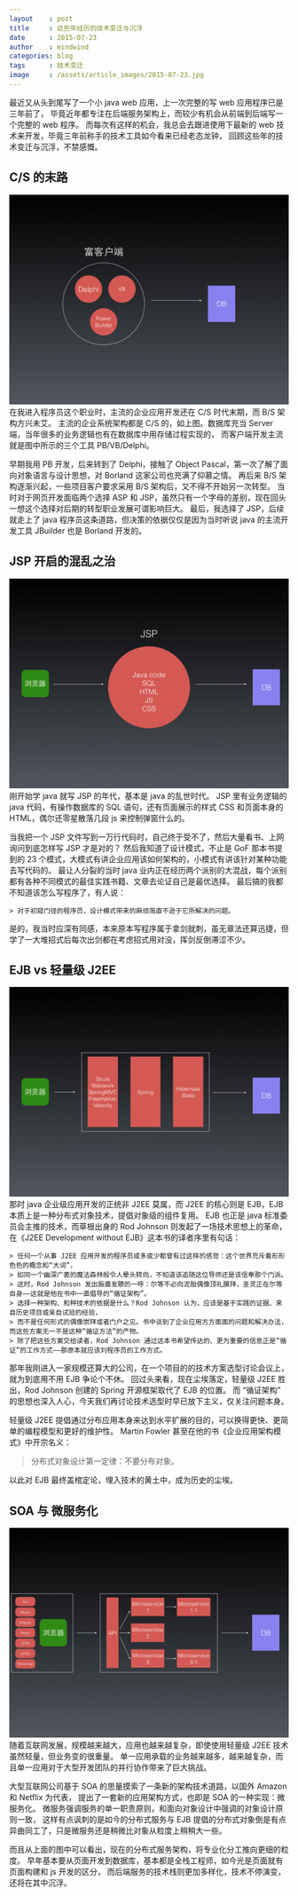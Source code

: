 ```yaml
---
layout    : post
title     : 这些年经历的技术变迁与沉浮
date      : 2015-07-23
author    : mindwind
categories: blog
tags      : 技术变迁
image     : /assets/article_images/2015-07-23.jpg
---
```



最近又从头到尾写了一个小 java web 应用，上一次完整的写 web 应用程序已是三年前了，
毕竟近年都专注在后端服务架构上，而较少有机会从前端到后端写一个完整的 web 程序。
而每次有这样的机会，我总会去跟进使用下最新的 web 技术来开发，毕竟三年前称手的技术工具如今看来已经老态龙钟，
回顾这些年的技术变迁与沉浮，不禁感慨。


## C/S 的末路
![](/assets/article_images/2015-07-23-1.jpg)
在我进入程序员这个职业时，主流的企业应用开发还在 C/S 时代末期，而 B/S 架构方兴未艾。
主流的企业系统架构都是 C/S 的，如上图。数据库充当 Server 端，当年很多的业务逻辑也有在数据库中用存储过程实现的，
而客户端开发主流就是图中所示的三个工具 PB/VB/Delphi。

早期我用 PB 开发，后来转到了 Delphi，接触了 Object Pascal，第一次了解了面向对象语言与设计思想，对 Borland 这家公司也充满了仰慕之情。
再后来 B/S 架构逐渐兴起，一些项目客户要求采用 B/S 架构后，又不得不开始另一次转型。
当时对于网页开发面临两个选择 ASP 和 JSP，虽然只有一个字母的差别，现在回头一想这个选择对后期的转型职业发展可谓影响巨大。
最后，我选择了 JSP，后续就走上了 java 程序员这条道路，但决策的依据仅仅是因为当时听说 java 的主流开发工具 JBuilder 也是 Borland 开发的。


## JSP 开启的混乱之治
![](/assets/article_images/2015-07-23-2.jpg)
刚开始学 java 就写 JSP 的年代，基本是 java 的乱世时代。
JSP 里有业务逻辑的 java 代码，有操作数据库的 SQL 语句，还有页面展示的样式 CSS 和页面本身的 HTML，偶尔还零星散落几段 js 来控制弹窗什么的。

当我把一个 JSP 文件写到一万行代码时，自己终于受不了，然后大量看书、上网询问到底怎样写 JSP 才是对的？
然后我知道了设计模式，不止是 GoF 那本书提到的 23 个模式，大模式有讲企业应用该如何架构的，小模式有讲该针对某种功能去写代码的。
最让人分裂的当时 java 业内正在经历两个派别的大混战，每个派别都有各种不同模式的最佳实践书籍、文章去论证自己是最优选择。
最后搞的我都不知道该怎么写程序了，有人说：

    > 对于初窥门径的程序员，设计模式带来的麻烦简直不逊于它所解决的问题。

是的，我当时应深有同感，本来原本写程序属于拿剑就刺，虽无章法还算迅捷，但学了一大堆招式后每次出剑都在考虑招式用对没，挥剑反倒滞涩不少。


## EJB vs 轻量级 J2EE
![](/assets/article_images/2015-07-23-3.jpg)
那时 java 企业级应用开发的正统非 J2EE 莫属，而 J2EE 的核心则是 EJB，EJB 本质上是一种分布式对象技术，提倡对象级的组件复用。
EJB 也正是 java 标准委员会主推的技术，而草根出身的 Rod Johnson 则发起了一场技术思想上的革命，
在《J2EE Development without EJB》这本书的译者序里有句话：

    > 任何一个从事 J2EE 应用开发的程序员或多或少都曾有过这样的感觉：这个世界充斥着形形色色的概念和“大词”，
    > 如同一个幽深广袤的魔法森林般令人晕头转向，不知道该追随这位导师还是该信奉那个门派。
    > 这时，Rod Johnson 发出振聋发聩的一呼：尔等不必向泥胎偶像顶礼膜拜，圣灵正在尔等自身——这就是他在书中一直倡导的“循证架构”。
    > 选择一种架构、和种技术的依据是什么？Rod Johnson 认为，应该是基于实践的证据、来自历史项目或亲自试验的经验，
    > 而不是任何形式的偶像崇拜或者门户之见。书中谈到了企业应用方方面面的问题和解决办法，而这些方案无一不是这种“循证方法”的产物。
    > 除了把这些方案交给读者，Rod Johnson 通过这本书希望传达的、更为重要的信息正是“循证”的工作方式——那原本就应该刘程序员的工作方式。

那年我刚进入一家规模还算大的公司，在一个项目的的技术方案选型讨论会议上，就为到底用不用 EJB 争论个不休。
回过头来看，现在尘埃落定，轻量级 J2EE 胜出，Rod Johnson 创建的 Spring 开源框架取代了 EJB 的位置。
而 “循证架构” 的思想也深入人心，今天我们再讨论技术选型时早已放下主义，仅关注问题本身。

轻量级 J2EE 提倡通过分布应用本身来达到水平扩展的目的，可以换得更快、更简单的编程模型和更好的维护性。
Martin Fowler 甚至在他的书《企业应用架构模式》中开宗名义：

   > 分布式对象设计第一定律：不要分布对象。

以此对 EJB 最终盖棺定论，埋入技术的黄土中，成为历史的尘埃。


## SOA 与 微服务化
![](/assets/article_images/2015-07-23-4.jpg)
随着互联网发展，规模越来越大，应用也越来越复杂，即使使用轻量级 J2EE 技术虽然轻量，但业务变的很重量。
单一应用承载的业务越来越多，越来越复杂，而且单一应用对于大型开发团队的并行协作带来了巨大挑战。

大型互联网公司基于 SOA 的思量摸索了一条新的架构技术道路，以国外 Amazon 和 Netflix 为代表，
提出了一套新的应用架构方式，也即是 SOA 的一种实现：微服务化。
微服务强调服务的单一职责原则，和面向对象设计中强调的对象设计原则一致，
这样有点讽刺的是如今的分布式服务与 EJB 提倡的分布式对象倒是有点异曲同工了，只是微服务还是稍微比对象从粒度上稍稍大一些。

而且从上面的图中可以看出，现在的分布式服务架构，将专业化分工推向更细的粒度。
早年基本要从页面开发到数据库，基本都是全栈工程师，如今光是页面就有页面构建和 js 开发的区分，
而后端服务的技术栈则更加多样化，技术不停演变，还将在其中沉浮。
